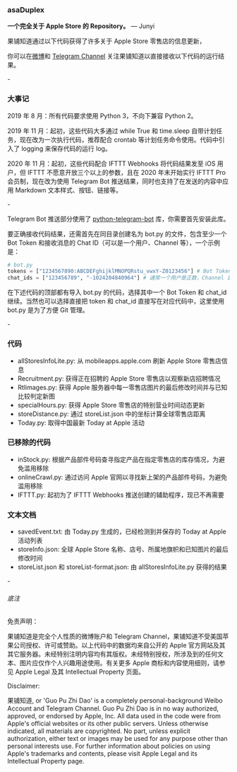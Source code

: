### asaDuplex

**一个完全关于 Apple Store 的 Repository。** — Junyi

果铺知道通过以下代码获得了许多关于 Apple Store 零售店的信息更新，

你可以在[微博](https://weibo.com/arsteller)和 [Telegram Channel](https://t.me/guopuzd) 关注果铺知道以直接接收以下代码的运行结果。

\-

### 大事记

2019 年 8 月：所有代码要求使用 Python 3，不向下兼容 Python 2。

2019 年 11 月：起初，这些代码大多通过 while True 和 time.sleep 自带计划任务，现在改为一次执行代码，推荐配合 crontab 等计划任务命令使用。代码中引入了 logging 来保存代码的运行 log。

2020 年 11 月：起初，这些代码配合 IFTTT Webhooks 将代码结果发至 iOS 用户，但 IFTTT 不愿意开放三个以上的参数，且在 2020 年末开始实行 IFTTT Pro 会员制，现在改为使用 Telegram Bot 推送结果，同时也支持了在发送的内容中应用 Markdown 文本样式、按钮、链接等。

\-

Telegram Bot 推送部分使用了 [python-telegram-bot](https://github.com/python-telegram-bot/python-telegram-bot) 库，你需要首先安装此库。

要正确接收代码结果，还需首先在同目录创建名为 bot.py 的文件，包含至少一个 Bot Token 和接收消息的 Chat ID（可以是一个用户、Channel 等），一个示例是：

```python
# bot.py
tokens = ["1234567890:ABCDEFghijklMNOPQRstu_vwxY-Z0123456"] # Bot Token
chat_ids = ["123456789", "-1024204840964"] # 通常一个用户是正数，Channel 是负数
```

在下述代码的顶部都有导入 bot.py 的代码，选择其中一个 Bot Token 和 chat_id 继续。当然也可以选择直接把 token 和 chat_id 直接写在对应代码中，这里使用 bot.py 是为了方便 Git 管理。

 \-

### 代码

* allStoresInfoLite.py: 从 mobileapps.apple.com 刷新 Apple Store 零售店信息
* Recruitment.py: 获得正在招聘的 Apple Store 零售店以观察新店招聘情况
* Rtlimages.py: 获得 Apple 服务器中每一零售店图片的最后修改时间并与已知比较判定新图
* specialHours.py: 获得 Apple Store 零售店的特别营业时间动态更新
* storeDistance.py: 通过 storeList.json 中的坐标计算全球零售店距离
* Today.py: 取得中国最新 Today at Apple 活动

### 已移除的代码

* inStock.py: 根据产品部件号码查寻指定产品在指定零售店的库存情况，为避免滥用移除
* onlineCrawl.py: 通过访问 Apple 官网以寻找新上架的产品部件号码，为避免滥用移除
* IFTTT.py: 起初为了 IFTTT Webhooks 推送创建的辅助程序，现已不再需要

### 文本文档

* savedEvent.txt: 由 Today.py 生成的，已经检测到并保存的 Today at Apple 活动列表
* storeInfo.json: 全球 Apple Store 名称、店号、所属地旗帜和已知图片的最后修改时间
* storeList.json 和 storeList-format.json: 由 allStoresInfoLite.py 获得的结果

\-

###### 底注

免责声明：

果铺知道是完全个人性质的微博账户和 Telegram Channel，果铺知道不受美国苹果公司授权、许可或赞助。以上代码中的数据均来自公开的 Apple 官方网站及其其它服务器。未经特别注明内容均有其版权。未经特别授权，所涉及到的任何文本、图片应仅作个人兴趣用途使用。有关更多 Apple 商标和内容使用细则，请参见 Apple Legal 及其 Intellectual Property 页面。

Disclaimer:

果铺知道, or 'Guo Pu Zhi Dao' is a completely personal-background Weibo Account and Telegram Channel. Guo Pu Zhi Dao is in no way authorized, approved, or endorsed by Apple, Inc. All data used in the code were from Apple's official websites or its other public servers. Unless otherwise indicated, all materials are copyrighted. No part, unless explicit authorization, either text or images may be used for any purpose other than personal interests use. For further information about policies on using Apple's trademarks and contents, please visit Apple Legal and its Intellectual Property page.